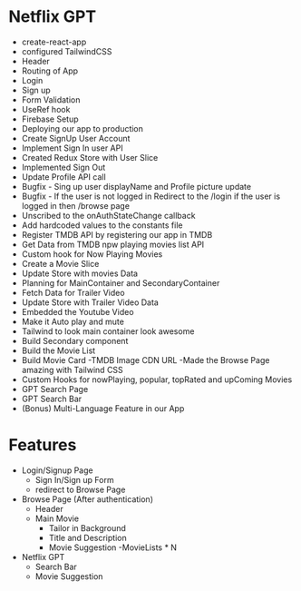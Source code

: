# Netflix GPT
- create-react-app
- configured TailwindCSS
- Header
- Routing of App
- Login
- Sign up
- Form Validation
- UseRef hook
- Firebase Setup
- Deploying our app to production
- Create SignUp User Account
- Implement Sign In user API
- Created Redux Store with User Slice
- Implemented Sign Out
- Update Profile API call
- Bugfix - Sing up user displayName and Profile picture update
- Bugfix - If the user is not logged in Redirect to the /login if the user is logged in then /browse page
- Unscribed to the onAuthStateChange callback
- Add hardcoded values to the constants file
- Register TMDB API by registering our app in TMDB
- Get Data from TMDB npw playing movies list API
- Custom hook for Now Playing Movies
- Create a Movie Slice
- Update Store with movies Data
- Planning for MainContainer and SecondaryContainer
- Fetch Data for Trailer Video
- Update Store with Trailer Video Data
- Embedded the Youtube Video
- Make it Auto play and mute
- Tailwind to look main container look awesome
- Build Secondary component
- Build the Movie List 
- Build Movie Card
-TMDB Image CDN URL
-Made the Browse Page amazing with Tailwind CSS
- Custom Hooks for nowPlaying, popular, topRated and upComing Movies
- GPT Search Page
- GPT Search Bar
- (Bonus) Multi-Language Feature in our App

# Features 
- Login/Signup Page
   - Sign In/Sign up Form
   - redirect to Browse Page
- Browse Page (After authentication)
   - Header
   - Main Movie
     - Tailor in Background
     - Title and Description
     - Movie Suggestion
       -MovieLists * N
- Netflix GPT
  - Search Bar
  - Movie Suggestion